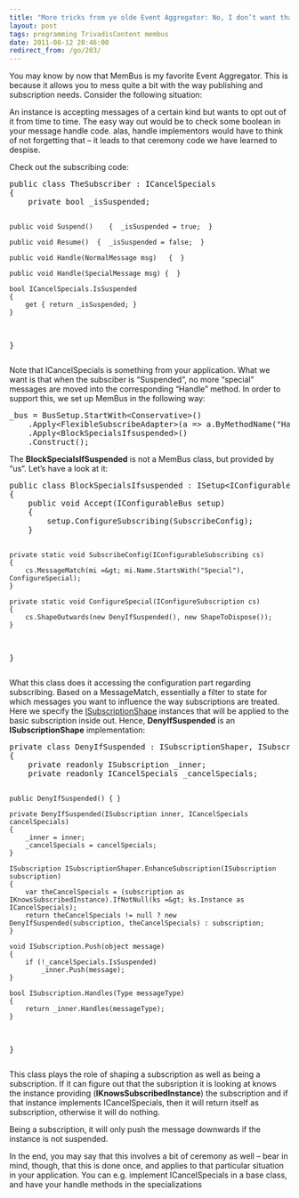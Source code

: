 ```yaml
---
title: "More tricks from ye olde Event Aggregator: No, I don’t want that message for a while"
layout: post
tags: programming TrivadisContent membus
date: 2011-08-12 20:46:00
redirect_from: /go/203/
---
```


You may know by now that MemBus is my favorite Event Aggregator. This is because it allows you to mess quite a bit with the way publishing and subscription needs. Consider the following situation:

An instance is accepting messages of a certain kind but wants to opt out of it from time to time. The easy way out would be to check some boolean in your message handle code. alas, handle implementors would have to think of not forgetting that – it leads to that ceremony code we have learned to despise.

Check out the subscribing code:
 <div style="padding-bottom: 0px; margin: 0px; padding-left: 0px; padding-right: 0px; display: inline; float: none; padding-top: 0px" id="scid:812469c5-0cb0-4c63-8c15-c81123a09de7:4ca25c79-eed6-455e-bf80-e113ab1cfb56" class="wlWriterEditableSmartContent"><pre name="code" class="c#">public class TheSubscriber : ICancelSpecials
{
    private bool _isSuspended;

    public void Suspend()    {  _isSuspended = true;  }

    public void Resume()  {  _isSuspended = false;  }

    public void Handle(NormalMessage msg)   {  }

    public void Handle(SpecialMessage msg) {  }

    bool ICancelSpecials.IsSuspended
    {
        get { return _isSuspended; }
    }
}</pre></div>

Note that ICancelSpecials is something from your application. What we want is that when the subsciber is “Suspended”, no more “special” messages are moved into the corresponding “Handle” method. In order to support this, we set up MemBus in the following way:

<div style="padding-bottom: 0px; margin: 0px; padding-left: 0px; padding-right: 0px; display: inline; float: none; padding-top: 0px" id="scid:812469c5-0cb0-4c63-8c15-c81123a09de7:a21c6292-fd48-4a4a-90a7-b4eb42cba63c" class="wlWriterEditableSmartContent"><pre name="code" class="c#">_bus = BusSetup.StartWith&lt;Conservative&gt;()
    .Apply&lt;FlexibleSubscribeAdapter&gt;(a =&gt; a.ByMethodName("Handle"))
    .Apply&lt;BlockSpecialsIfsuspended&gt;()
    .Construct();</pre></div>

The **BlockSpecialsIfSuspended** is not a MemBus class, but provided by “us”. Let’s have a look at it:

<div style="padding-bottom: 0px; margin: 0px; padding-left: 0px; padding-right: 0px; display: inline; float: none; padding-top: 0px" id="scid:812469c5-0cb0-4c63-8c15-c81123a09de7:58922d2c-8f18-4260-8f65-84e8600fe737" class="wlWriterEditableSmartContent"><pre name="code" class="c#">public class BlockSpecialsIfsuspended : ISetup&lt;IConfigurableBus&gt;
{
    public void Accept(IConfigurableBus setup)
    {
        setup.ConfigureSubscribing(SubscribeConfig);
    }

    private static void SubscribeConfig(IConfigurableSubscribing cs)
    {
        cs.MessageMatch(mi =&gt; mi.Name.StartsWith("Special"), ConfigureSpecial);
    }

    private static void ConfigureSpecial(IConfigureSubscription cs)
    {
        cs.ShapeOutwards(new DenyIfSuspended(), new ShapeToDispose());
    }
}</pre></div>

What this class does it accessing the configuration part regarding subscribing. Based on a MessageMatch, essentially a filter to state for which messages you want to influence the way subscriptions are treated. Here we specify the [ISubscriptionShape](http://realfiction.net/go/181) instances that will be applied to the basic subscription inside out. Hence, **DenyIfSuspended** is an **ISubscriptionShape** implementation:

<div style="padding-bottom: 0px; margin: 0px; padding-left: 0px; padding-right: 0px; display: inline; float: none; padding-top: 0px" id="scid:812469c5-0cb0-4c63-8c15-c81123a09de7:c36de501-2108-486e-b710-88af2b41abf0" class="wlWriterEditableSmartContent"><pre name="code" class="c#">private class DenyIfSuspended : ISubscriptionShaper, ISubscription
{
    private readonly ISubscription _inner;
    private readonly ICancelSpecials _cancelSpecials;

    public DenyIfSuspended() { }

    private DenyIfSuspended(ISubscription inner, ICancelSpecials cancelSpecials)
    {
        _inner = inner;
        _cancelSpecials = cancelSpecials;
    }

    ISubscription ISubscriptionShaper.EnhanceSubscription(ISubscription subscription)
    {
        var theCancelSpecials = (subscription as IKnowsSubscribedInstance).IfNotNull(ks =&gt; ks.Instance as ICancelSpecials);
        return theCancelSpecials != null ? new DenyIfSuspended(subscription, theCancelSpecials) : subscription;
    }

    void ISubscription.Push(object message)
    {
        if (!_cancelSpecials.IsSuspended)
            _inner.Push(message);
    }

    bool ISubscription.Handles(Type messageType)
    {
        return _inner.Handles(messageType);
    }
}</pre></div>

This class plays the role of shaping a subscription as well as being a subscription. If it can figure out that the subsription it is looking at knows the instance providing (**IKnowsSubscribedInstance**) the subscription and if that instance implements ICancelSpecials, then it will return itself as subscription, otherwise it will do nothing.

Being a subscription, it will only push the message downwards if the instance is not suspended.

In the end, you may say that this involves a bit of ceremony as well – bear in mind, though, that this is done once, and applies to that particular situation in your application. You can e.g. implement ICancelSpecials in a base class, and have your handle methods in the specializations